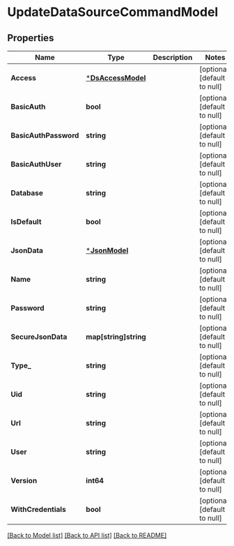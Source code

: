 # UpdateDataSourceCommandModel

## Properties
Name | Type | Description | Notes
------------ | ------------- | ------------- | -------------
**Access** | [***DsAccessModel**](DsAccess.md) |  | [optional] [default to null]
**BasicAuth** | **bool** |  | [optional] [default to null]
**BasicAuthPassword** | **string** |  | [optional] [default to null]
**BasicAuthUser** | **string** |  | [optional] [default to null]
**Database** | **string** |  | [optional] [default to null]
**IsDefault** | **bool** |  | [optional] [default to null]
**JsonData** | [***JsonModel**](Json.md) |  | [optional] [default to null]
**Name** | **string** |  | [optional] [default to null]
**Password** | **string** |  | [optional] [default to null]
**SecureJsonData** | **map[string]string** |  | [optional] [default to null]
**Type_** | **string** |  | [optional] [default to null]
**Uid** | **string** |  | [optional] [default to null]
**Url** | **string** |  | [optional] [default to null]
**User** | **string** |  | [optional] [default to null]
**Version** | **int64** |  | [optional] [default to null]
**WithCredentials** | **bool** |  | [optional] [default to null]

[[Back to Model list]](../README.md#documentation-for-models) [[Back to API list]](../README.md#documentation-for-api-endpoints) [[Back to README]](../README.md)


